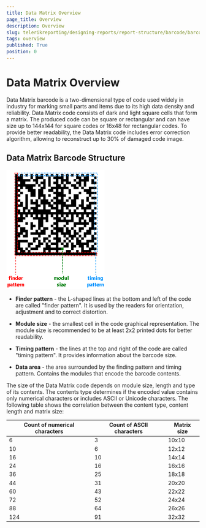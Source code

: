 ```yaml
---
title: Data Matrix Overview
page_title: Overview 
description: Overview
slug: telerikreporting/designing-reports/report-structure/barcode/barcode-types/2d-barcodes/data-matrix/overview
tags: overview
published: True
position: 0
---
```


# Data Matrix Overview

Data Matrix barcode is a two-dimensional type of code used widely in industry for marking small parts and items due to its high data density and reliability. Data Matrix code consists of dark and light square cells that form a matrix. The produced code can be square or rectangular and can have size up to 144x144 for square codes or 16x48 for rectangular codes. To provide better readability, the Data Matrix code includes error correction algorithm, allowing to reconstruct up to 30% of damaged code image. 

## Data Matrix Barcode Structure  

  ![barcode-datamatrix-structure](images/Barcodes/barcode-datamatrix-structure.png)

* __Finder pattern__ - the L-shaped lines at the bottom and left of the code are called "finder pattern". It is used by the readers for orientation, adjustment and to correct distortion. 

* __Module size__ - the smallest cell in the code graphical representation. The module size is recommended to be at least 2x2 printed dots for better readability. 

* __Timing pattern__ - the lines at the top and right of the code are called "timing pattern". It provides information about the barcode size. 

* __Data area__ - the area surrounded by the finding pattern and timing pattern. Contains the modules that encode the barcode contents. 

The size of the Data Matrix code depends on module size, length and type of its contents. The contents type determines if the encoded value contains only numerical characters or includes ASCII or Unicode characters. The following table shows the correlation between the content type, content length and matrix size: 


| Count of numerical characters | Count of ASCII characters | Matrix size |
| ------ | ------ | ------ |
|6|3|10x10|
|10|6|12x12|
|16|10|14x14|
|24|16|16x16|
|36|25|18x18|
|44|31|20x20|
|60|43|22x22|
|72|52|24x24|
|88|64|26x26|
|124|91|32x32|

